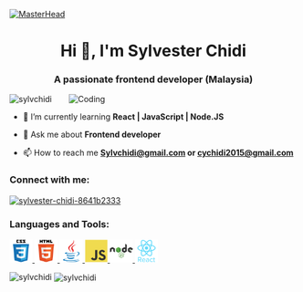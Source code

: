 [![MasterHead](https://www.digitalsolutionservices.com/img/services/web%20development.gif?alt=media&token=91c0c7b2-93c3-4029-b011-1a8703c5730d)](https://sylvchidi.io)
<h1 align="center">Hi 👋, I'm Sylvester Chidi</h1>
<h3 align="center">A passionate frontend developer (Malaysia)</h3>
<img align="right" alt="Coding" width="400" src="https://cdn.dribbble.com/users/1162077/screenshots/3848914/programmer.gif">
<p align="left"> <img src="https://komarev.com/ghpvc/?username=sylvchidi&label=Profile%20views&color=0e75b6&style=flat" alt="sylvchidi" /> </p>

- 🌱 I’m currently learning **React | JavaScript | Node.JS**

- 💬 Ask me about **Frontend developer**

- 📫 How to reach me **Sylvchidi@gmail.com  or cychidi2015@gmail.com**

<h3 align="left">Connect with me:</h3>
<p align="left">
<a href="https://linkedin.com/in/sylvester-chidi-8641b2333" target="blank"><img align="center" src="https://raw.githubusercontent.com/rahuldkjain/github-profile-readme-generator/master/src/images/icons/Social/linked-in-alt.svg" alt="sylvester-chidi-8641b2333" height="30" width="40" /></a>
</p>

<h3 align="left">Languages and Tools:</h3>
<p align="left"> <a href="https://www.w3schools.com/css/" target="_blank" rel="noreferrer"> <img src="https://raw.githubusercontent.com/devicons/devicon/master/icons/css3/css3-original-wordmark.svg" alt="css3" width="40" height="40"/> </a> <a href="https://www.w3.org/html/" target="_blank" rel="noreferrer"> <img src="https://raw.githubusercontent.com/devicons/devicon/master/icons/html5/html5-original-wordmark.svg" alt="html5" width="40" height="40"/> </a> <a href="https://www.java.com" target="_blank" rel="noreferrer"> <img src="https://raw.githubusercontent.com/devicons/devicon/master/icons/java/java-original.svg" alt="java" width="40" height="40"/> </a> <a href="https://developer.mozilla.org/en-US/docs/Web/JavaScript" target="_blank" rel="noreferrer"> <img src="https://raw.githubusercontent.com/devicons/devicon/master/icons/javascript/javascript-original.svg" alt="javascript" width="40" height="40"/> </a> <a href="https://nodejs.org" target="_blank" rel="noreferrer"> <img src="https://raw.githubusercontent.com/devicons/devicon/master/icons/nodejs/nodejs-original-wordmark.svg" alt="nodejs" width="40" height="40"/> </a> <a href="https://reactjs.org/" target="_blank" rel="noreferrer"> <img src="https://raw.githubusercontent.com/devicons/devicon/master/icons/react/react-original-wordmark.svg" alt="react" width="40" height="40"/> </a> </p>

<p><img align="left" src="https://github-readme-stats.vercel.app/api/top-langs?username=sylvchidi&show_icons=true&locale=en&layout=compact" alt="sylvchidi" /></p>

<p>&nbsp;<img align="center" src="https://github-readme-stats.vercel.app/api?username=sylvchidi&show_icons=true&locale=en" alt="sylvchidi" /></p>
